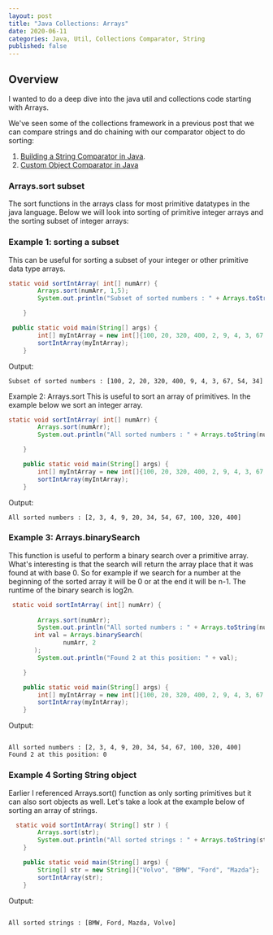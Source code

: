 ```yaml
---
layout: post
title: "Java Collections: Arrays"
date: 2020-06-11
categories: Java, Util, Collections Comparator, String
published: false
---
```



## Overview

I wanted to do a deep dive into the java util and collections code starting with Arrays.

We've seen some of the collections framework in a previous post that we can compare strings and do chaining with our comparator object to do sorting:
1. [Building a String Comparator in Java](https://matt-st.github.io/Comparator-in-java/).
2. [Custom Object Comparator in Java](https://matt-st.github.io/Custom-Object-Comparator-In-Java/)

### Arrays.sort subset

The sort functions in the arrays class for most primitive datatypes in the java language.  Below we will look into sorting of primitive integer arrays and the sorting subset of integer arrays:

### Example 1: sorting a subset
This can be useful for sorting a subset of your integer or other primitive data type arrays.

```java
static void sortIntArray( int[] numArr) {
        Arrays.sort(numArr, 1,5);
        System.out.println("Subset of sorted numbers : " + Arrays.toString(numArr));

    }

 public static void main(String[] args) {
        int[] myIntArray = new int[]{100, 20, 320, 400, 2, 9, 4, 3, 67, 54, 34};
        sortIntArray(myIntArray);
    }

```

Output:
```text
Subset of sorted numbers : [100, 2, 20, 320, 400, 9, 4, 3, 67, 54, 34]
```

Example 2: Arrays.sort
This is useful to sort an array of primitives. In the example below we sort an integer array.

```java
static void sortIntArray( int[] numArr) {
        Arrays.sort(numArr);
        System.out.println("All sorted numbers : " + Arrays.toString(numArr));

    }

    public static void main(String[] args) {
        int[] myIntArray = new int[]{100, 20, 320, 400, 2, 9, 4, 3, 67, 54, 34};
        sortIntArray(myIntArray);
    }
```

Output:
```text
All sorted numbers : [2, 3, 4, 9, 20, 34, 54, 67, 100, 320, 400]
```





### Example 3: Arrays.binarySearch
This function is useful to perform a binary search over a primitive array.  What's interesting is that the search will return the array place that it was found at with base 0.  So for example if we search for a number at the beginning of the sorted array it will be 0 or at the end it will be n-1.  The runtime of the binary search is log2n.

```java
 static void sortIntArray( int[] numArr) {
     
        Arrays.sort(numArr);
        System.out.println("All sorted numbers : " + Arrays.toString(numArr));
       int val = Arrays.binarySearch(
               numArr, 2
       );
        System.out.println("Found 2 at this position: " + val);

    }

    public static void main(String[] args) {
        int[] myIntArray = new int[]{100, 20, 320, 400, 2, 9, 4, 3, 67, 54, 34};
        sortIntArray(myIntArray);
    }

```

Output:
```text

All sorted numbers : [2, 3, 4, 9, 20, 34, 54, 67, 100, 320, 400]
Found 2 at this position: 0
```

### Example 4 Sorting String object
Earlier I referenced Arrays.sort() function as only sorting primitives but it can also sort objects as well.  Let's take a look at the example below of sorting an array of strings.

```java
  static void sortIntArray( String[] str ) {
        Arrays.sort(str);
        System.out.println("All sorted strings : " + Arrays.toString(str));
    }

    public static void main(String[] args) {
        String[] str = new String[]{"Volvo", "BMW", "Ford", "Mazda"};
        sortIntArray(str);
    }

```

Output:
```text

All sorted strings : [BMW, Ford, Mazda, Volvo]
```

